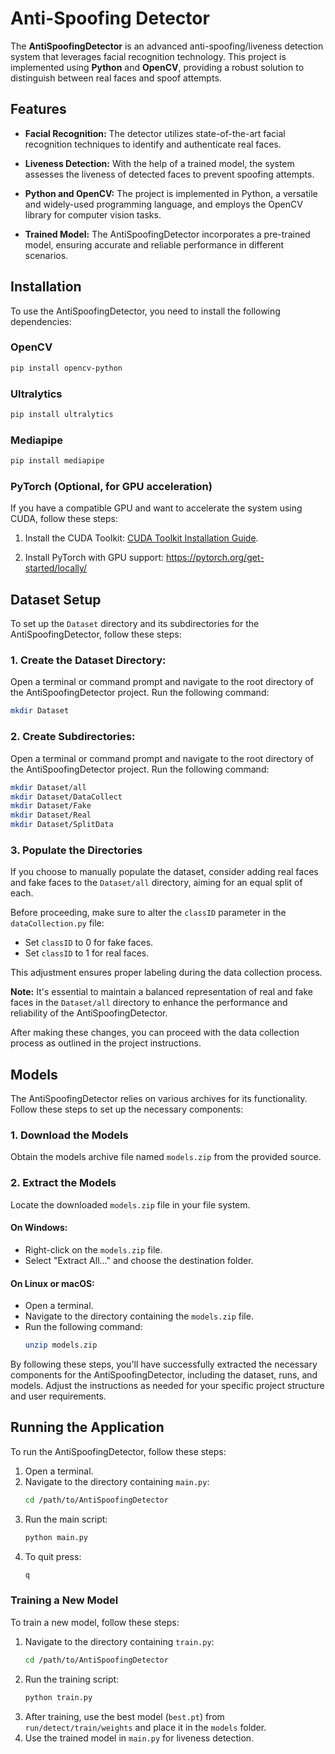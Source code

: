 # Anti-Spoofing Detector

The **AntiSpoofingDetector** is an advanced anti-spoofing/liveness detection system that leverages facial recognition technology. This project is implemented using **Python** and **OpenCV**, providing a robust solution to distinguish between real faces and spoof attempts.

## Features

- **Facial Recognition:** The detector utilizes state-of-the-art facial recognition techniques to identify and authenticate real faces.
  
- **Liveness Detection:** With the help of a trained model, the system assesses the liveness of detected faces to prevent spoofing attempts.

- **Python and OpenCV:** The project is implemented in Python, a versatile and widely-used programming language, and employs the OpenCV library for computer vision tasks.

- **Trained Model:** The AntiSpoofingDetector incorporates a pre-trained model, ensuring accurate and reliable performance in different scenarios.

## Installation

To use the AntiSpoofingDetector, you need to install the following dependencies:

### OpenCV

```bash
pip install opencv-python
```

### Ultralytics

```bash
pip install ultralytics
```
### Mediapipe

```bash
pip install mediapipe
```

### PyTorch (Optional, for GPU acceleration)

If you have a compatible GPU and want to accelerate the system using CUDA, follow these steps:

1. Install the CUDA Toolkit: [CUDA Toolkit Installation Guide](link-to-cuda-installation-guide).

2. Install PyTorch with GPU support: https://pytorch.org/get-started/locally/

## Dataset Setup

To set up the `Dataset` directory and its subdirectories for the AntiSpoofingDetector, follow these steps:

### 1. Create the Dataset Directory:

Open a terminal or command prompt and navigate to the root directory of the AntiSpoofingDetector project. Run the following command:

```bash
mkdir Dataset
```

### 2. Create Subdirectories:

Open a terminal or command prompt and navigate to the root directory of the AntiSpoofingDetector project. Run the following command:

```bash
mkdir Dataset/all
mkdir Dataset/DataCollect
mkdir Dataset/Fake
mkdir Dataset/Real
mkdir Dataset/SplitData
```

### 3. Populate the Directories

If you choose to manually populate the dataset, consider adding real faces and fake faces to the `Dataset/all` directory, aiming for an equal split of each.

Before proceeding, make sure to alter the `classID` parameter in the `dataCollection.py` file:

- Set `classID` to 0 for fake faces.
- Set `classID` to 1 for real faces.

This adjustment ensures proper labeling during the data collection process.

**Note:** It's essential to maintain a balanced representation of real and fake faces in the `Dataset/all` directory to enhance the performance and reliability of the AntiSpoofingDetector.

After making these changes, you can proceed with the data collection process as outlined in the project instructions.

## Models

The AntiSpoofingDetector relies on various archives for its functionality. Follow these steps to set up the necessary components:

### 1. Download the Models
Obtain the models archive file named `models.zip` from the provided source.

### 2. Extract the Models
Locate the downloaded `models.zip` file in your file system.

#### On Windows:
- Right-click on the `models.zip` file.
- Select "Extract All..." and choose the destination folder.

#### On Linux or macOS:
- Open a terminal.
- Navigate to the directory containing the `models.zip` file.
- Run the following command:
    ```bash
    unzip models.zip
    ```

By following these steps, you'll have successfully extracted the necessary components for the AntiSpoofingDetector, including the dataset, runs, and models. Adjust the instructions as needed for your specific project structure and user requirements.



## Running the Application

To run the AntiSpoofingDetector, follow these steps:

1. Open a terminal.
2. Navigate to the directory containing `main.py`:
    ```bash
    cd /path/to/AntiSpoofingDetector
    ```
3. Run the main script:
    ```bash
    python main.py
    ```
4. To quit press:
    ```bash
    q
    ```

### Training a New Model

To train a new model, follow these steps:

1. Navigate to the directory containing `train.py`:
    ```bash
    cd /path/to/AntiSpoofingDetector
    ```
2. Run the training script:
    ```bash
    python train.py
    ```
3. After training, use the best model (`best.pt`) from `run/detect/train/weights` and place it in the `models` folder.
4. Use the trained model in `main.py` for liveness detection.

